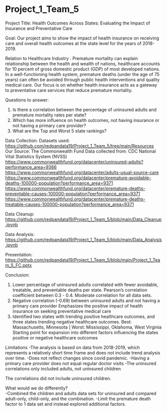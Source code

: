 # Project_1_Team_5

Project Title: Health Outcomes Across States: Evaluating the Impact of Insurance and Preventative Care

Goal: Our project aims to show the impact of health insurance on receiving care and overall health outcomes at the state level for the years of 2018-2019.

Relation to Healthcare Industry :
Premature mortality can explain relationship between the health and wealth of nations, healthcare accounts for 10 percent of gross domestic product (GDP) of most developed nations. 
In a well-functioning health system, premature deaths (under the age of 75 years) can often be avoided through public health interventions and quality medical care. Our focus is on whether health insurance acts as a gateway to preventative care services that reduce premature mortality.

Questions to answer: 
1. Is there a correlation between the percentage of uninsured adults and premature mortality rates per state? 
2. Which has more influence on health outcomes, not having insurance or not having a primary care provider? 
3. What are the Top and Worst 5 state rankings?

Data Collection: 
Datasets used: https://github.com/redpandata19/Project_1_Team_5/tree/main/Resources
Our Source: The Commonwealth Fund 
Data collected from: CDC National Vital Statistics System (NVSS)
https://www.commonwealthfund.org/datacenter/uninsured-adults?performance_area=9366
https://www.commonwealthfund.org/datacenter/adults-usual-source-care
https://www.commonwealthfund.org/datacenter/premature-avoidable-deaths-100000-population?performance_area=9371
https://www.commonwealthfund.org/datacenter/premature-deaths-preventable-causes-100000-population?performance_area=9371
https://www.commonwealthfund.org/datacenter/premature-deaths-treatable-causes-100000-population?performance_area=9371


Data Cleanup: 
https://github.com/redpandata19/Project_1_Team_5/blob/main/Data_Cleanup.ipynb

Data Analysis: 
https://github.com/redpandata19/Project_1_Team_5/blob/main/Data_Analysis.ipynb

Presentation: 
https://github.com/redpandata19/Project_1_Team_5/blob/main/Project_1_Team_5_FC.pptx

Conclusion:
1. Lower percentage of uninsured adults correlated with fewer avoidable, treatable, and preventable deaths per state.
      Pearson’s correlation coefficient between 0.3 - 0.4. Moderate correlation for all data sets. 
2. Negative correlation (-0.69) between uninsured adults and not having a primary care provider
      Emphasizes the positive impact  of health insurance on seeking preventative medical care
3. Identified two states with trending positive healthcare outcomes, and three states trending negative healthcare outcomes.
      Best: Massachusetts, Minnesota | Worst: Mississippi, Oklahoma, West Virginia
      Starting point for expansion into different factors influencing the states positive or negative healthcare outcomes

Limitations
-The analysis is based on data from 2018-2019, which represents a relatively short time frame and does not include trend analysis over time. 
-Does not reflect changes since covid pandemic.
-Having a primary care provider does not equal regular doctor visits
-The uninsured correlations only included adults, not uninsured children


The correlations did not include uninsured children.

What would we do differently?  
-Combined the children and adults data sets for uninsured and compared adult-only, child-only, and the combination.
-Limit the premature death factor to 1 data set and instead explored additional factors.








